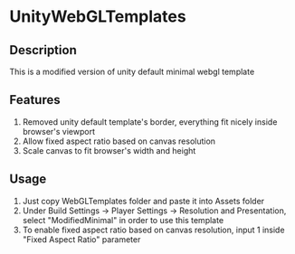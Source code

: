# UnityWebGLTemplates

## Description
This is a modified version of unity default minimal webgl template

## Features
1. Removed unity default template's border, everything fit nicely inside browser's viewport
2. Allow fixed aspect ratio based on canvas resolution
3. Scale canvas to fit browser's width and height

## Usage
1. Just copy WebGLTemplates folder and paste it into Assets folder
2. Under Build Settings -> Player Settings -> Resolution and Presentation, select "ModifiedMinimal" in order to use this template
3. To enable fixed aspect ratio based on canvas resolution, input 1 inside "Fixed Aspect Ratio" parameter